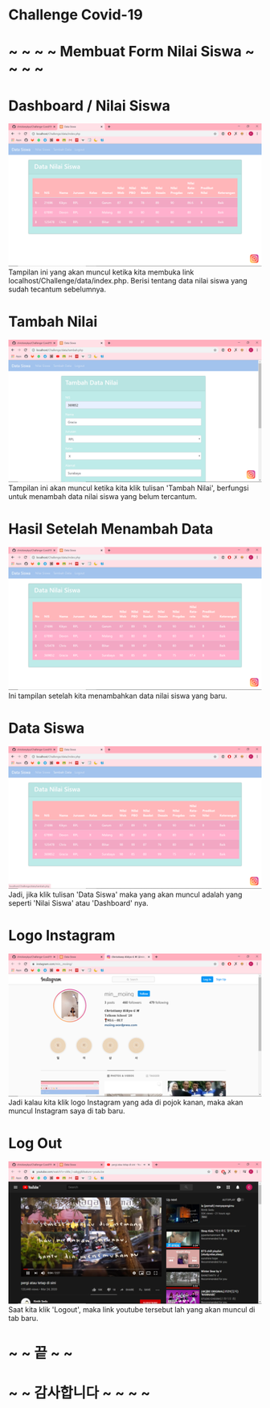# Challenge Covid-19

# ~ ~ ~ ~  Membuat Form Nilai Siswa  ~ ~ ~ ~
# Dashboard / Nilai Siswa
![Alt Text](https://github.com/christianykyo/Challenge-Covid19/blob/master/Challenge%201.png)
Tampilan ini yang akan muncul ketika kita membuka link localhost/Challenge/data/index.php. Berisi tentang data nilai siswa yang sudah tecantum sebelumnya.

# Tambah Nilai
![Alt Text](https://github.com/christianykyo/Challenge-Covid19/blob/master/Challenge%202.png)
Tampilan ini akan muncul ketika kita klik tulisan 'Tambah Nilai', berfungsi untuk menambah data nilai siswa yang belum tercantum.

# Hasil Setelah Menambah Data
![Alt Text](https://github.com/christianykyo/Challenge-Covid19/blob/master/Challenge%203.png)
Ini tampilan setelah kita menambahkan data nilai siswa yang baru.

# Data Siswa
![Alt Text](https://github.com/christianykyo/Challenge-Covid19/blob/master/Challenge%204.png)
Jadi, jika klik tulisan 'Data Siswa' maka yang akan muncul adalah yang seperti 'Nilai Siswa' atau 'Dashboard' nya.

# Logo Instagram
![Alt Text](https://github.com/christianykyo/Challenge-Covid19/blob/master/Challenge%205.png)
Jadi kalau kita klik logo Instagram yang ada di pojok kanan, maka akan muncul Instagram saya di tab baru.

# Log Out
![Alt Text](https://github.com/christianykyo/Challenge-Covid19/blob/master/Challenge%206.png)
Saat kita klik 'Logout', maka link youtube tersebut lah yang akan muncul di tab baru.

# ~ ~  끝  ~ ~
# ~ ~ 감사합니다 ~ ~ ~ ~
